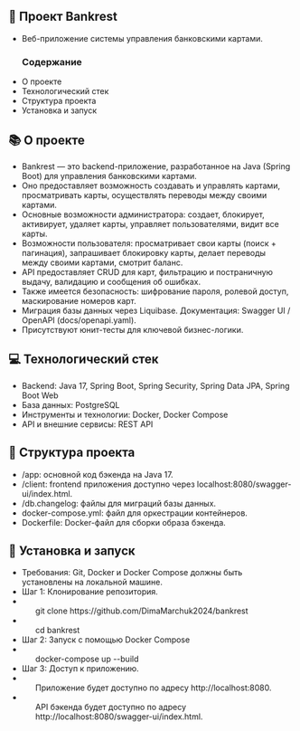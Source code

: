 <h2>🏦 Проект Bankrest</h2>
<ul>
<li>Веб-приложение системы управления банковскими картами.</li>
<h3>Содержание</h3>
<li>О проекте</li>
<li>Технологический стек</li>
<li>Структура проекта</li>
<li>Установка и запуск</li>
</ul>

<h2>📚 О проекте</h2>
<ul>
<li>Bankrest — это backend-приложение, разработанное на Java (Spring Boot) для управления банковскими картами.</li>
<li>Оно предоставляет возможность создавать и управлять картами, просматривать карты, осуществлять переводы между своими картами.</li>
<li>Основные возможности администратора: создает, блокирует, активирует, удаляет карты, управляет пользователями, видит все карты.</li>
<li>Возможности пользователя: просматривает свои карты (поиск + пагинация), запрашивает блокировку карты, делает переводы между своими картами, смотрит баланс.</li>
<li>API предоставляет CRUD для карт, фильтрацию и постраничную выдачу, валидацию и сообщения об ошибках.</li>
<li>Также имеется безопасность: шифрование пароля, ролевой доступ, маскирование номеров карт.</li> 
<li>Миграция базы данных через Liquibase. Документация: Swagger UI / OpenAPI (docs/openapi.yaml).</li> 
<li>Присутствуют юнит-тесты для ключевой бизнес-логики.</li>
</ul>

<h2>💻 Технологический стек</h2>
<ul>
<li>Backend: Java 17, Spring Boot, Spring Security, Spring Data JPA, Spring Boot Web</li>
<li>База данных: PostgreSQL</li>
<li>Инструменты и технологии: Docker, Docker Compose</li>
<li>API и внешние сервисы: REST API</li>
</ul>

<h2>📁 Структура проекта</h2>
<ul>
<li>/app: основной код бэкенда на Java 17.</li>
<li>/client: frontend приложения доступно через localhost:8080/swagger-ui/index.html.</li>
<li>/db.changelog: файлы для миграций базы данных.</li>
<li>docker-compose.yml: файл для оркестрации контейнеров.</li>
<li>Dockerfile: Docker-файл для сборки образа бэкенда.</li>
</ul>

<h2>🚀 Установка и запуск</h2>
<ul>
<li>Требования: Git, Docker и Docker Compose должны быть установлены на локальной машине.</li>
<li>Шаг 1: Клонирование репозитория.</li>
<li><ul>git clone  https://github.com/DimaMarchuk2024/bankrest</ul></li>
<li><ul>cd bankrest</ul></li>
<li>Шаг 2: Запуск с помощью Docker Compose</li>
<li><ul>docker-compose up --build</ul></li>
<li>Шаг 3: Доступ к приложению. 
<li><ul>Приложение будет доступно по адресу http://localhost:8080.</ul></li>
<li><ul>API бэкенда будет доступно по адресу http://localhost:8080/swagger-ui/index.html.</ul></li>
</ul>